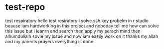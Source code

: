 # test-repo
test respiratory 
hello test resiratory i solve ssh key probelm in r studio 
beause iam hardworking in this project and noboday tell me how can solve this issue but i leanrn and search then apply my serach mind then alhumdulialh sovle my issue and now iam easily work on it 
thanks my allah and my parents prayers 
 everything is done
